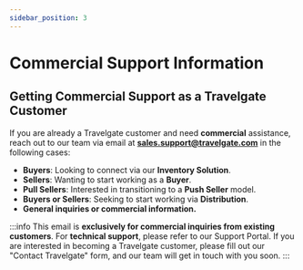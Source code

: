 ```yaml
---
sidebar_position: 3
---
```


# Commercial Support Information

## Getting Commercial Support as a Travelgate Customer
If you are already a Travelgate customer and need **commercial** assistance, reach out to our team via email at **sales.support@travelgate.com** in the following cases:

- **Buyers**: Looking to connect via our **Inventory Solution**.
- **Sellers**: Wanting to start working as a **Buyer**.
- **Pull Sellers**: Interested in transitioning to a **Push Seller** model.
- **Buyers or Sellers**: Seeking to start working via **Distribution**.
- **General inquiries or commercial information.**

:::info
This email is **exclusively for commercial inquiries from existing customers**. For **technical support**, please refer to our Support Portal. If you are interested in becoming a Travelgate customer, please fill out our "Contact Travelgate" form, and our team will get in touch with you soon.
:::
